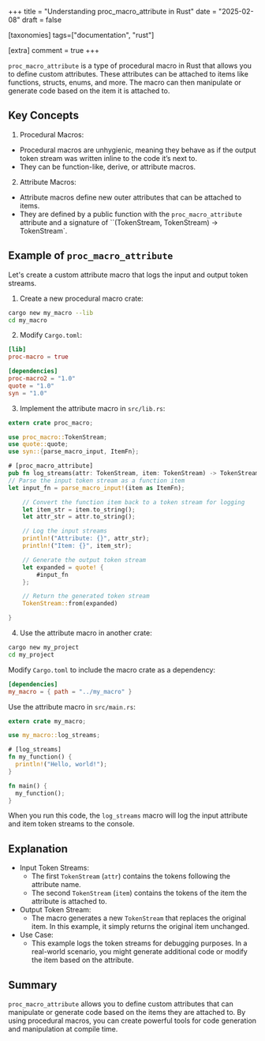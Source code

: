 +++
title = "Understanding proc_macro_attribute in Rust"
date = "2025-02-08"
draft = false

[taxonomies]
tags=["documentation", "rust"]

[extra]
comment = true
+++

`proc_macro_attribute` is a type of procedural macro in Rust that allows you to define custom attributes. These attributes can be attached to items like functions, structs, enums, and more. The macro can then manipulate or generate code based on the item it is attached to.

## Key Concepts

1. Procedural Macros:

- Procedural macros are unhygienic, meaning they behave as if the output token stream was written inline to the code it’s next to.
- They can be function-like, derive, or attribute macros.

2. Attribute Macros:

- Attribute macros define new outer attributes that can be attached to items.
- They are defined by a public function with the `proc_macro_attribute` attribute and a signature of ``(TokenStream, TokenStream) -> TokenStream`.

## Example of `proc_macro_attribute`

Let's create a custom attribute macro that logs the input and output token streams.

1. Create a new procedural macro crate:

```sh
cargo new my_macro --lib
cd my_macro
```

2. Modify `Cargo.toml`:

```toml
[lib]
proc-macro = true

[dependencies]
proc-macro2 = "1.0"
quote = "1.0"
syn = "1.0"
```

3. Implement the attribute macro in `src/lib.rs`:

```rust
extern crate proc_macro;

use proc_macro::TokenStream;
use quote::quote;
use syn::{parse_macro_input, ItemFn};

# [proc_macro_attribute]
pub fn log_streams(attr: TokenStream, item: TokenStream) -> TokenStream {
// Parse the input token stream as a function item
let input_fn = parse_macro_input!(item as ItemFn);

    // Convert the function item back to a token stream for logging
    let item_str = item.to_string();
    let attr_str = attr.to_string();

    // Log the input streams
    println!("Attribute: {}", attr_str);
    println!("Item: {}", item_str);

    // Generate the output token stream
    let expanded = quote! {
        #input_fn
    };

    // Return the generated token stream
    TokenStream::from(expanded)

}
```

4. Use the attribute macro in another crate:

```sh
cargo new my_project
cd my_project
```

Modify `Cargo.toml` to include the macro crate as a dependency:

```toml
[dependencies]
my_macro = { path = "../my_macro" }
```

Use the attribute macro in `src/main.rs`:

```rust
extern crate my_macro;

use my_macro::log_streams;

# [log_streams]
fn my_function() {
  println!("Hello, world!");
}

fn main() {
  my_function();
}
```

When you run this code, the `log_streams` macro will log the input attribute and item token streams to the console.

## Explanation

- Input Token Streams:
  - The first `TokenStream` (`attr`) contains the tokens following the attribute name.
  - The second `TokenStream` (`item`) contains the tokens of the item the attribute is attached to.
- Output Token Stream:
  - The macro generates a new `TokenStream` that replaces the original item. In this example, it simply returns the original item unchanged.
- Use Case:
  - This example logs the token streams for debugging purposes. In a real-world scenario, you might generate additional code or modify the item based on the attribute.

## Summary

`proc_macro_attribute` allows you to define custom attributes that can manipulate or generate code based on the items they are attached to. By using procedural macros, you can create powerful tools for code generation and manipulation at compile time.
